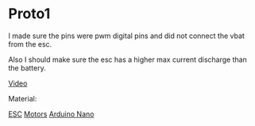 # Proto1

I made sure the pins were pwm digital pins and did not connect the vbat from the esc.

Also I should make sure the esc has a higher max current discharge than the battery.

[Video](https://drive.google.com/file/d/1-2O_m_hIC41gg3-Aodwii2su2IVMFnxv/view?usp=sharing)

Material:

[ESC](https://www.airbladeuav.com/products/spedix-is25-25a-5s-4-in-1-esc)
[Motors](https://www.airbladeuav.com/products/emax-rs1306-v2-brushless-racing-motor)
[Arduino Nano](https://store.arduino.cc/usa/arduino-nano)
